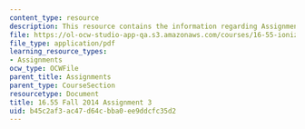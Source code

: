 ```yaml
---
content_type: resource
description: This resource contains the information regarding Assignment 3.
file: https://ol-ocw-studio-app-qa.s3.amazonaws.com/courses/16-55-ionized-gases-fall-2014/b45c2af3ac47d64cbba0ee9ddcfc35d2_MIT16_55F14_Assignment3.pdf
file_type: application/pdf
learning_resource_types:
- Assignments
ocw_type: OCWFile
parent_title: Assignments
parent_type: CourseSection
resourcetype: Document
title: 16.55 Fall 2014 Assignment 3
uid: b45c2af3-ac47-d64c-bba0-ee9ddcfc35d2
---
```


